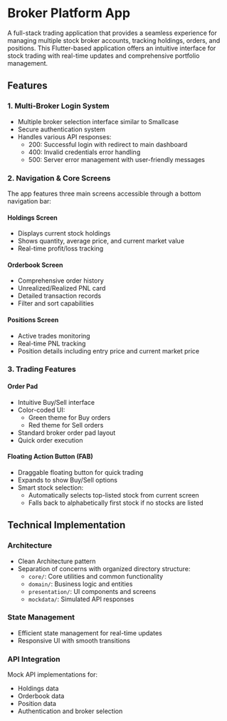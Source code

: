 # Broker Platform App

A full-stack trading application that provides a seamless experience for managing multiple stock broker accounts, tracking holdings, orders, and positions. This Flutter-based application offers an intuitive interface for stock trading with real-time updates and comprehensive portfolio management.

## Features

### 1. Multi-Broker Login System
- Multiple broker selection interface similar to Smallcase
- Secure authentication system
- Handles various API responses:
  - 200: Successful login with redirect to main dashboard
  - 400: Invalid credentials error handling
  - 500: Server error management with user-friendly messages

### 2. Navigation & Core Screens
The app features three main screens accessible through a bottom navigation bar:

#### Holdings Screen
- Displays current stock holdings
- Shows quantity, average price, and current market value
- Real-time profit/loss tracking

#### Orderbook Screen
- Comprehensive order history
- Unrealized/Realized PNL card
- Detailed transaction records
- Filter and sort capabilities

#### Positions Screen
- Active trades monitoring
- Real-time PNL tracking
- Position details including entry price and current market price

### 3. Trading Features

#### Order Pad
- Intuitive Buy/Sell interface
- Color-coded UI:
  - Green theme for Buy orders
  - Red theme for Sell orders
- Standard broker order pad layout
- Quick order execution

#### Floating Action Button (FAB)
- Draggable floating button for quick trading
- Expands to show Buy/Sell options
- Smart stock selection:
  - Automatically selects top-listed stock from current screen
  - Falls back to alphabetically first stock if no stocks are listed

## Technical Implementation

### Architecture
- Clean Architecture pattern
- Separation of concerns with organized directory structure:
  - `core/`: Core utilities and common functionality
  - `domain/`: Business logic and entities
  - `presentation/`: UI components and screens
  - `mockdata/`: Simulated API responses

### State Management
- Efficient state management for real-time updates
- Responsive UI with smooth transitions

### API Integration
Mock API implementations for:
- Holdings data
- Orderbook data
- Position data
- Authentication and broker selection

